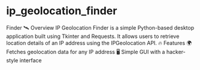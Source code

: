 # ip_geolocation_finder
Finder 🛰️ Overview IP Geolocation Finder is a simple Python-based desktop application built using Tkinter and Requests. It allows users to retrieve location details of an IP address using the IPGeolocation API.  🔥 Features 🌍 Fetches geolocation data for any IP address 🖥️ Simple GUI with a hacker-style interface
